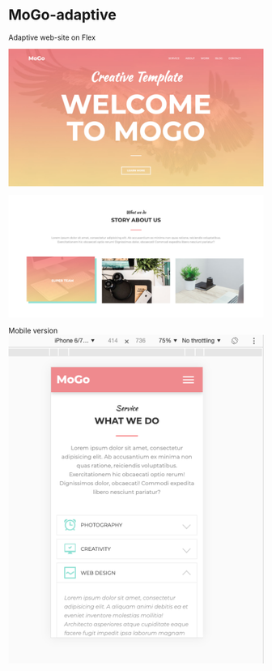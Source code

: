 # MoGo-adaptive
Adaptive web-site on Flex

![Иллюстрация к проекту - первый экран](https://github.com/DmitryChuhnin/MoGo-adaptive/raw/master/previewFirstScreen.png)

![Иллюстрация к проекту - второй экран](https://github.com/DmitryChuhnin/MoGo-adaptive/raw/master/previewSecondScreen.png)


Mobile version
![Иллюстрация к проекту - мобильная версия](https://github.com/DmitryChuhnin/MoGo-adaptive/raw/master/previewMobile.png)
